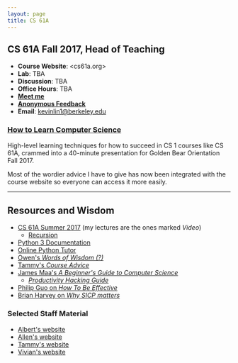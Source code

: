 ```yaml
---
layout: page
title: CS 61A
---
```


## CS 61A Fall 2017, Head of Teaching

- **Course Website**: <cs61a.org>
- **Lab**: TBA
- **Discussion**: TBA
- **Office Hours**: TBA
- **[Meet me][calendar appointment]**
- **[Anonymous Feedback][]**
- **Email**: <kevinlin1@berkeley.edu>

### [How to Learn Computer Science](/gbo)

High-level learning techniques for how to succeed in CS 1 courses like CS 61A,
crammed into a 40-minute presentation for Golden Bear Orientation Fall 2017.

Most of the wordier advice I have to give has now been integrated with the
course website so everyone can access it more easily.

----------

## Resources and Wisdom

- [CS 61A Summer 2017][su17] (my lectures are the ones marked *Video*)
    - [Recursion][]
- [Python 3 Documentation][python doc]
- [Online Python Tutor][python tutor]
- [Owen's *Words of Wisdom (?)*][owen advice]
- [Tammy's *Course Advice*][tammy advice]
- [James Maa's *A Beginner's Guide to Computer Science*][james maa advice]
    - [*Productivity Hacking Guide*][james maa productivity]
- [Philip Guo on *How To Be Effective*][philip guo advice]
- [Brian Harvey on *Why SICP matters*][bh advice]

[su17]: http://inst.eecs.berkeley.edu/~cs61a/su17/
[recursion]: https://docs.google.com/presentation/d/1IfXHf_LkgmHK5X9z5EVMovmY6b371uNlG3IzSnc7zbg/edit?usp=sharing
[python doc]: https://docs.python.org/3/
[python tutor]: http://tutor.cs61a.org/
[owen advice]: http://owenjow.xyz/cs61a/words-of-wisdom/
[tammy advice]: http://tmmydngyn.com/cs61a-resources/other/exams.html
[james maa advice]: http://www.jamesmaa.com/2013/08/26/a-beginners-guide-to-computer-science/
[james maa productivity]: http://www.jamesmaa.com/2012/12/02/james-maas-productivity-hacking-guide/
[philip guo advice]: http://www.pgbovine.net/productivity-tips.htm
[bh advice]: https://people.eecs.berkeley.edu/~bh/sicp.html

### Selected Staff Material

- [Albert's website][albert]
- [Allen's website][allen]
- [Tammy's website][tammy]
- [Vivian's website][vivian]

[albert]: http://albertwu.org/cs61a/
[allen]: http://aguo.us/cs61a/
[tammy]: http://tmmydngyn.com/cs61a/
[vivian]: http://www.vivi.sh/cs61a

[calendar appointment]: https://calendar.google.com/calendar/selfsched?sstoken=UUxUckJmcl80Vm9UfGRlZmF1bHR8NTE5N2NhNWQ2OTI3MjRkZjgzMGFhMmE0MTIxN2U1MWE
[anonymous feedback]: https://docs.google.com/forms/d/e/1FAIpQLSfucwcOEoD1VDpfHVfEUSLIgzojpwIBEjCl6IDKzgrqU_Q-qQ/viewform

[soda]: http://www.berkeley.edu/map?soda
[cory]: http://www.berkeley.edu/map/?cory
[morgan]: http://www.berkeley.edu/map?morgan
